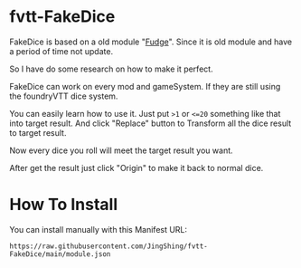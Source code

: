 # fvtt-FakeDice
FakeDice is based on a old module "[Fudge](https://github.com/troygoode/fvtt-fudge)". Since it is old module and have a period of time not update.

So I have do some research on how to make it perfect.

FakeDice can work on every mod and gameSystem. If they are still using the foundryVTT dice system.

You can easily learn how to use it. Just put ```>1``` or ```<=20``` something like that into target result. And click "Replace" button to Transform all the dice result to target result.

Now every dice you roll will meet the target result you want.

After get the result just click "Origin" to make it back to normal dice.

# How To Install
You can install manually with this Manifest URL:

```https://raw.githubusercontent.com/JingShing/fvtt-FakeDice/main/module.json```
